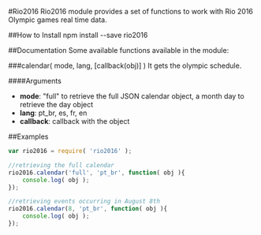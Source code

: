 #Rio2016
Rio2016 module provides a set of functions to work with Rio 2016 Olympic games real time data.

##How to Install
npm install --save rio2016

##Documentation
Some available functions available in the module:

###calendar( mode, lang, [callback(obj)] )
It gets the olympic schedule.

####Arguments

* **mode**: "full" to retrieve the full JSON calendar object, a month day to retrieve the day object
* **lang**: pt_br, es, fr, en
* **callback**: callback with the object

##Examples

```javascript
var rio2016 = require( 'rio2016' );

//retrieving the full calendar
rio2016.calendar('full', 'pt_br', function( obj ){
	console.log( obj );
});

//retrieving events occurring in August 8th
rio2016.calendar(8, 'pt_br', function( obj ){
	console.log( obj );
});
```
